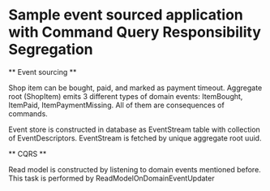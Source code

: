 # Sample event sourced application with Command Query Responsibility Segregation

** Event sourcing **

Shop item can be bought, paid, and marked as payment timeout. Aggregate root (ShopItem) emits 3 different types of domain events: ItemBought, ItemPaid, ItemPaymentMissing. All of them are consequences of commands.

Event store is constructed in database as EventStream table with collection of EventDescriptors. EventStream is fetched by unique aggregate root uuid.

** CQRS **

Read model is constructed by listening to domain events mentioned before. This task is performed by ReadModelOnDomainEventUpdater